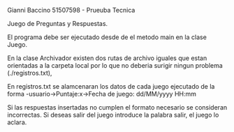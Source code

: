 Gianni Baccino 51507598 - Prueuba Tecnica

Juego de Preguntas y Respuestas.

El programa debe ser ejecutado desde de el metodo main en la clase Juego.

En la clase Archivador existen dos rutas de archivo iguales que estan orientadas a la carpeta local por lo que no deberia surigir ningun problema (./registros.txt),

En registros.txt se alamcenaran los datos de cada juego ejecutado de la forma -usuario->Puntaje:x->Fecha de juego: dd/MM/yyyy HH:mm

Si las respuestas insertadas no cumplen el formato necesario se consideran incorrectas.
Si deseas salir del juego introduce la palabra salir, el juego lo aclara.